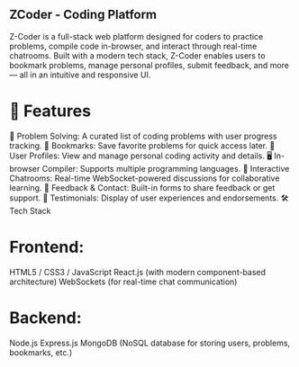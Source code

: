 ##  ZCoder - Coding Platform

Z-Coder is a full-stack web platform designed for coders to practice problems, compile code in-browser, and interact through real-time chatrooms. Built with a modern tech stack, Z-Coder enables users to bookmark problems, manage personal profiles, submit feedback, and more — all in an intuitive and responsive UI.

# 🚀 Features
🧠 Problem Solving: A curated list of coding problems with user progress tracking.
🔖 Bookmarks: Save favorite problems for quick access later.
👤 User Profiles: View and manage personal coding activity and details.
🖥️ In-browser Compiler: Supports multiple programming languages.
💬 Interactive Chatrooms: Real-time WebSocket-powered discussions for collaborative learning.
📝 Feedback & Contact: Built-in forms to share feedback or get support.
🌟 Testimonials: Display of user experiences and endorsements.
🛠️ Tech Stack
# Frontend:
HTML5 / CSS3 / JavaScript
React.js (with modern component-based architecture)
WebSockets (for real-time chat communication)
# Backend:
Node.js
Express.js
MongoDB (NoSQL database for storing users, problems, bookmarks, etc.)
